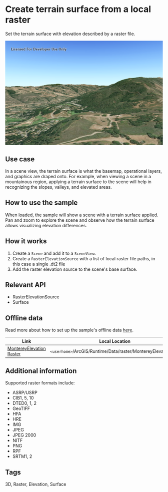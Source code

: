 # Create terrain surface from a local raster

Set the terrain surface with elevation described by a raster file.

![](screenshot.png)

## Use case

In a scene view, the terrain surface is what the basemap, operational layers, and graphics are draped onto. For example, when viewing a scene in a mountainous region, applying a terrain surface to the scene will help in recognizing the slopes, valleys, and elevated areas.

## How to use the sample

When loaded, the sample will show a scene with a terrain surface applied. Pan and zoom to explore the scene and observe how the terrain surface allows visualizing elevation differences.

## How it works

1. Create a `Scene` and add it to a `SceneView`.
2. Create a `RasterElevationSource` with a list of local raster file paths, in this case a single .dt2 file
3. Add the raster elevation source to the scene's base surface.

## Relevant API

* RasterElevationSource
* Surface

## Offline data

Read more about how to set up the sample's offline data [here](http://links.esri.com/ArcGISRuntimeQtSamples#use-offline-data-in-the-samples).

Link | Local Location
---------|-------|
|[MontereyElevation Raster](https://www.arcgis.com/home/item.html?id=98092369c4ae4d549bbbd45dba993ebc)| `<userhome>`/ArcGIS/Runtime/Data/raster/MontereyElevation.dt2 |

## Additional information

 Supported raster formats include:

* ASRP/USRP
* CIB1, 5, 10
* DTED0, 1, 2
* GeoTIFF
* HFA
* HRE
* IMG
* JPEG
* JPEG 2000
* NITF
* PNG
* RPF
* SRTM1, 2

## Tags

3D, Raster, Elevation, Surface
